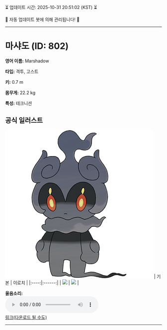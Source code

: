 
⏳ 업데이트 시간: 2025-10-31 20:51:02 (KST) ⏳

🤖 자동 업데이트 봇에 의해 관리됩니다! 🤖

---

# 마샤도 (ID: 802)
**영어 이름:** Marshadow

**타입:** 격투, 고스트

**키:** 0.7 m

**몸무게:** 22.2 kg

**특성:** 테크니션

## 공식 일러스트
![](https://raw.githubusercontent.com/PokeAPI/sprites/master/sprites/pokemon/other/official-artwork/802.png)
| 기본 | 이로치 |
|:----:|:------:|
| <img src="http://play.pokemonshowdown.com/sprites/ani/marshadow.gif" width="200"> | <img src="http://play.pokemonshowdown.com/sprites/ani-shiny/marshadow.gif" width="200"> |

**울음소리:**<br><audio controls src="https://raw.githubusercontent.com/PokeAPI/cries/main/cries/pokemon/latest/802.ogg"></audio><br> [링크(다운로드 될 수도)](https://raw.githubusercontent.com/PokeAPI/cries/main/cries/pokemon/latest/802.ogg)


---
